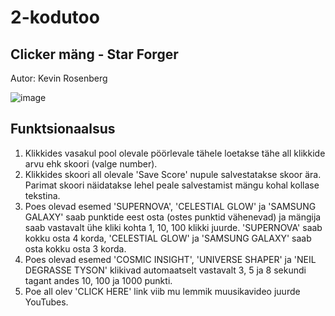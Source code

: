 # 2-kodutoo
## Clicker mäng - Star Forger
Autor: Kevin Rosenberg

![image](https://user-images.githubusercontent.com/90192448/167265276-8cce45f1-b99d-4c8f-8a15-ea76e503e8a4.png)

## Funktsionaalsus
1. Klikkides vasakul pool olevale pöörlevale tähele loetakse tähe all klikkide arvu ehk skoori (valge number).
2. Klikkides skoori all olevale 'Save Score' nupule salvestatakse skoor ära. Parimat skoori näidatakse lehel peale salvestamist mängu kohal kollase tekstina.
3. Poes olevad esemed 'SUPERNOVA', 'CELESTIAL GLOW' ja 'SAMSUNG GALAXY' saab punktide eest osta (ostes punktid vähenevad) ja mängija saab vastavalt ühe kliki kohta 1, 10, 100 klikki juurde. 'SUPERNOVA' saab kokku osta 4 korda, 'CELESTIAL GLOW' ja 'SAMSUNG GALAXY' saab osta kokku osta 3 korda.
4. Poes olevad esemed 'COSMIC INSIGHT', 'UNIVERSE SHAPER' ja 'NEIL DEGRASSE TYSON' klikivad automaatselt vastavalt 3, 5 ja 8 sekundi tagant andes 10, 100 ja 1000 punkti.
5. Poe all olev 'CLICK HERE' link viib mu lemmik muusikavideo juurde YouTubes.
